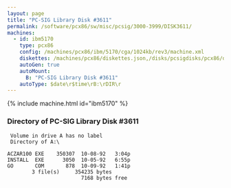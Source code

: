 ```yaml
---
layout: page
title: "PC-SIG Library Disk #3611"
permalink: /software/pcx86/sw/misc/pcsig/3000-3999/DISK3611/
machines:
  - id: ibm5170
    type: pcx86
    config: /machines/pcx86/ibm/5170/cga/1024kb/rev3/machine.xml
    diskettes: /machines/pcx86/diskettes.json,/disks/pcsigdisks/pcx86/diskettes.json
    autoGen: true
    autoMount:
      B: "PC-SIG Library Disk #3611"
    autoType: $date\r$time\rB:\rDIR\r
---
```


{% include machine.html id="ibm5170" %}

### Directory of PC-SIG Library Disk #3611

     Volume in drive A has no label
     Directory of A:\

    ACZAR100 EXE    350307  10-08-92   3:04p
    INSTALL  EXE      3050  10-05-92   6:55p
    GO       COM       878  10-09-92   1:41p
            3 file(s)     354235 bytes
                            7168 bytes free
